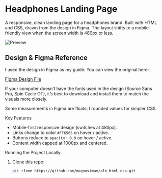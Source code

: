 # Headphones Landing Page

A responsive, clean landing page for a headphones brand. Built with HTML and CSS, drawn from the design in Figma. The layout shifts to a mobile-friendly view when the screen width is 480px or less.

![Preview](images/preview.png)

## Design & Figma Reference

I used the design in Figma as my guide. You can view the original here:

[Figma Design File](https://www.figma.com/design/DZeNiNLftvzHF6b8MR6qV2/a5366bbd595c643993665e2a28909370a7e12c66?node-id=0-1&t=zAxWm18wwewRQ3mG-1)

If your computer doesn't have the fonts used in the design (Source Sans Pro, Spin Cycle OT), it’s best to download and install them to match the visuals more closely.

Some measurements in Figma are floats; I rounded values for simpler CSS.

Key Features

- Mobile-first responsive design (switches at 480px).  
- Links change to color `#FF6565` on hover / active.  
- Buttons reduce to `opacity: 0.9` on hover / active.  
- Content width capped at 1000px and centered.

Running the Project Locally

1. Clone this repo:
   ```bash
   git clone https://github.com/magnusimam/alx_html_css.git
